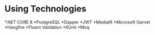 # Using Technologies 
*.NET CORE 8
*PostgreSQL
*Dapper
*JWT
*MediatR
*Microsoft Garnet
*Hangfire
*Fluent Validation
*XUnit
*Moq
